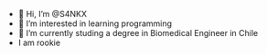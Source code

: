 - 👋 Hi, I’m @S4NKX
- 👀 I’m interested in learning programming
- 🌱 I’m currently studing a degree in Biomedical Engineer in Chile
- I am rookie
